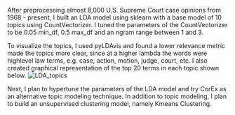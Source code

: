 After preprocessing almost 8,000 U.S. Supreme Court case opinions from 1968 - present, I built an LDA model using sklearn with a base model of 10 topics using CountVectorizer. I tuned the parameters of the CountVectorizer to be 0.05 min_df, 0.5 max_df and an ngram range between 1 and 3. 

To visualize the topics, I used pyLDAvis and found a lower relevance metric made the topics more clear, since at a higher lambda the words were highlevel law terms, e.g. case, action, motion, judge, court, etc. I also created graphical representation of the top 20 terms in each topic shown below. ![LDA_topics](https://user-images.githubusercontent.com/84474016/141164576-7e75ada2-5693-4c82-91c6-491ed8623e28.png)


Next, I plan to hypertune the parameters of the LDA model and try CorEx as an alternative topic modeling technique. In addition to topic modeling, I plan to build an unsupervised clustering model, namely Kmeans Clustering. 
